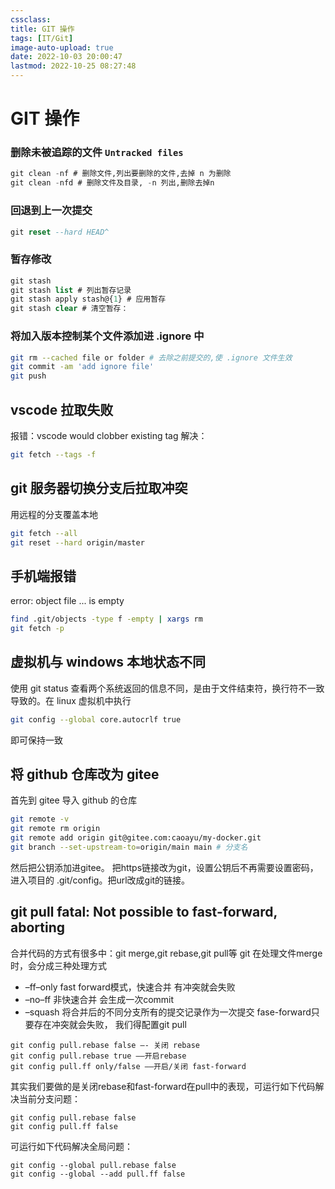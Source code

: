 ```yaml
---
cssclass:
title: GIT 操作
tags: [IT/Git]
image-auto-upload: true
date: 2022-10-03 20:00:47
lastmod: 2022-10-25 08:27:48
---
```

# GIT 操作
### 删除未被追踪的文件 `Untracked files`

```SQL
git clean -nf # 删除文件,列出要删除的文件,去掉 n 为删除
git clean -nfd # 删除文件及目录, -n 列出,删除去掉n
```

### 回退到上一次提交

```SQL
git reset --hard HEAD^
```

### 暂存修改

```SQL
git stash
git stash list # 列出暂存记录
git stash apply stash@{1} # 应用暂存
git stash clear # 清空暂存：

```

### 将加入版本控制某个文件添加进 .ignore 中

```Bash
git rm --cached file or folder # 去除之前提交的,使 .ignore 文件生效
git commit -am 'add ignore file'
git push

```

## vscode 拉取失败

报错：vscode would clobber existing tag
解决：
```bash
git fetch --tags -f
```

## git 服务器切换分支后拉取冲突

用远程的分支覆盖本地
```bash
git fetch --all
git reset --hard origin/master
```

## 手机端报错

error: object file ... is empty
```bash
find .git/objects -type f -empty | xargs rm
git fetch -p
```

## 虚拟机与 windows 本地状态不同

使用 git status 查看两个系统返回的信息不同，是由于文件结束符，换行符不一致导致的。在 linux 虚拟机中执行
```bash
git config --global core.autocrlf true 
```
即可保持一致

## 将 github 仓库改为 gitee
首先到 gitee 导入 github 的仓库
```bash
git remote -v
git remote rm origin 
git remote add origin git@gitee.com:caoayu/my-docker.git
git branch --set-upstream-to=origin/main main # 分支名
```
然后把公钥添加进gitee。
把https链接改为git，设置公钥后不再需要设置密码，进入项目的 .git/config。把url改成git的链接。


## git pull fatal: Not possible to fast-forward, aborting

合并代码的方式有很多中：git merge,git rebase,git pull等
git 在处理文件merge时，会分成三种处理方式
- –ff–only fast forward模式，快速合并 有冲突就会失败
- –no–ff 非快速合并 会生成一次commit
- –squash 将合并后的不同分支所有的提交记录作为一次提交
fase-forward只要存在冲突就会失败， 我们得配置git pull
```
git config pull.rebase false —- 关闭 rebase
git config pull.rebase true —–开启rebase
git config pull.ff only/false —–开启/关闭 fast-forward
```
其实我们要做的是关闭rebase和fast-forward在pull中的表现，可运行如下代码解决当前分支问题：
```
git config pull.rebase false
git config pull.ff false
```
可运行如下代码解决全局问题：
```
git config --global pull.rebase false
git config --global --add pull.ff false
```


